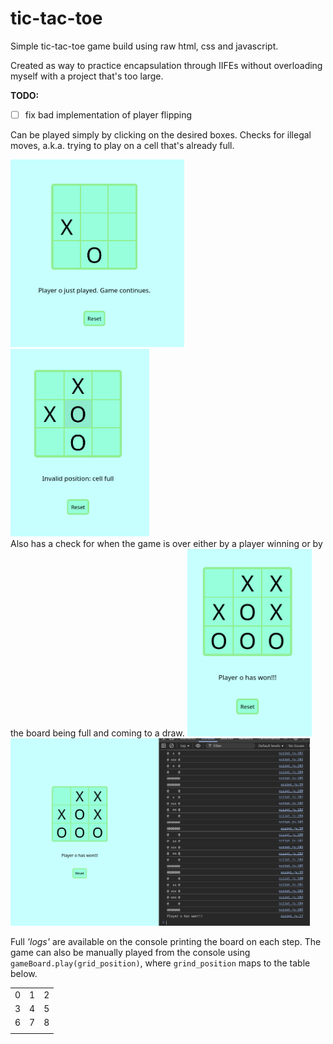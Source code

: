# tic-tac-toe

Simple tic-tac-toe game build using raw html, css and javascript.

Created as way to practice encapsulation through IIFEs without
overloading myself with a project that's too large.

**TODO:**
- [ ] fix bad implementation of player flipping

Can be played simply by clicking on the desired boxes. Checks
for illegal moves, a.k.a. trying to play on a cell that's already full.

<img src="img_normal.png" alt="normal image" height="300"/>
<img src="img_full_cell.png" alt="full cell image" height="300"/>

</br>
Also has a check for when the game is over either by a player winning
or by the board being full and coming to a draw.

<img src="img_win.png" alt="win image" height="300"/>
<img src="img_console.png" alt="console image" height="300"/>

Full *'logs'* are available on the console printing the board on each step.
The game can also be manually played from the console using
`gameBoard.play(grid_position)`, where `grind_position` maps to the table below.

| | | |
|-|-|-|
|0|1|2|
|3|4|5|
|6|7|8|
| | | |

